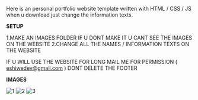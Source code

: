 Here is an personal portfolio website template written with HTML / CSS / JS when u download just change the information texts.

**SETUP**

1.MAKE AN IMAGES FOLDER IF U DONT MAKE IT U CANT SEE THE IMAGES ON THE WEBSITE
2.CHANGE ALL THE NAMES / INFORMATION TEXTS ON THE WEBSITE

IF U WILL USE THE WEBSITE FOR LONG MAIL ME FOR PERMISSION ( eshiwedev@gmail.com )
DONT DELETE THE FOOTER

**IMAGES**

![1](https://github.com/user-attachments/assets/d13b35d1-05a9-447f-8656-66764a43f670)
![2](https://github.com/user-attachments/assets/fb69f55f-6309-4842-90a2-08b867e89a68)
![3](https://github.com/user-attachments/assets/99bb9b1e-1ef4-4986-9b62-7f756fb13ac0)

